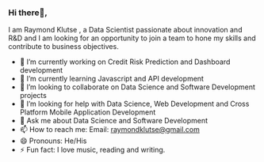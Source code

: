 ### Hi there👋,
I am Raymond Klutse , a Data Scientist passionate about innovation and R&D and I am looking for an opportunity to join a team to hone my skills and contribute to business objectives.

- 🔭 I’m currently working on Credit Risk Prediction and Dashboard development
- 🌱 I’m currently learning Javascript and API development 
- 👯 I’m looking to collaborate on Data Science and Software Development projects
- 🤔 I’m looking for help with Data Science, Web Development and Cross Platform Mobile Application Development 
- 💬 Ask me about Data Science and Software Development
- 📫 How to reach me: Email: raymondklutse@gmail.com
- 😄 Pronouns: He/His
- ⚡ Fun fact: I love music, reading and writing.
